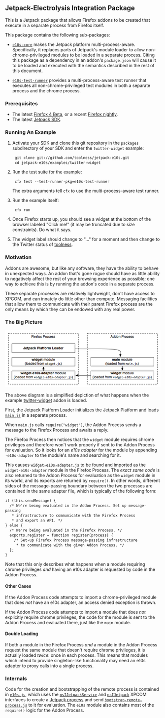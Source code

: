 ## Jetpack-Electrolysis Integration Package ##

This is a Jetpack package that allows Firefox addons to be created that execute in a separate process from Firefox itself.

This package contains the following sub-packages:

  * <code>[e10s-core][]</code> makes the Jetpack platform multi-process-aware. Specifically, it replaces parts of Jetpack's module loader to allow non-chrome-privileged modules to be loaded in a separate process. Citing this package as a dependency in an addon's `package.json` will cause it to be loaded and executed with the semantics described in the rest of this document.

  * <code>[e10s-test-runner][]</code> provides a multi-process-aware test runner that executes all non-chrome-privileged test modules in both a separate process and the chrome process.

  [e10s-core]: http://github.com/toolness/jetpack-e10s/tree/master/packages/e10s-core/
  [e10s-test-runner]: http://github.com/toolness/jetpack-e10s/tree/master/packages/e10s-test-runner/

### Prerequisites ###

  * The latest [Firefox 4 Beta][], or a recent [Firefox nightly][].
  * The latest [Jetpack SDK][].

  [Firefox 4 Beta]: http://www.mozilla.com/en-US/firefox/beta/
  [Firefox nightly]: http://ftp.mozilla.org/pub/mozilla.org/firefox/nightly/latest-trunk/
  [Jetpack SDK]: http://github.com/mozillalabs/jetpack-sdk

### Running An Example ###

1. Activate your SDK and clone this git repository in the `packages` subdirectory of your SDK and enter the `twitter-widget` example:

        git clone git://github.com/toolness/jetpack-e10s.git
        cd jetpack-e10s/examples/twitter-widget

2. Run the test suite for the example:

        cfx test --test-runner-pkg=e10s-test-runner

   The extra arguments tell `cfx` to use the multi-process-aware test runner.

3. Run the example itself:

        cfx run

4. Once Firefox starts up, you should see a widget at the bottom of the
   browser labeled "Click me!" (it may be truncated due to size constraints).
   Do what it says.

5. The widget label should change to "..." for a moment and then change
   to the Twitter status of [toolness](http://twitter.com/toolness).

### Motivation ###

Addons are awesome, but like any software, they have the ability to behave in unexpected ways. An addon that's gone rogue should have as little ability to negatively affect the rest of your browsing experience as possible; one way to achieve this is by running the addon's code in a separate process.

These separate processes are relatively lightweight, don't have access to XPCOM, and can innately do little other than compute. Messaging facilities that allow them to communicate with their parent Firefox process are the only means by which they can be endowed with any real power.

### The Big Picture ###

![Multi-Process Architecture](http://github.com/toolness/jetpack-e10s/raw/master/diagrams/twitter-widget.png)

The above diagram is a simplified depiction of what happens when the example [twitter-widget][] addon is loaded.

First, the Jetpack Platform Loader initializes the Jetpack Platform and loads <code>[main.js][]</code> in a separate process.

When `main.js` calls `require("widget")`, the Addon Process sends a message to the Firefox Process and awaits a reply.

The Firefox Process then notices that the `widget` module requires chrome privileges and therefore won't work properly if sent to the Addon Process for evaluation. So it looks for an *e10s adapter* for the module by appending `-e10s-adapter` to the module's name and searching for it.

This causes <code>[widget-e10s-adapter.js][]</code> to be found and imported as the `widget-e10s-adapter` module in the Firefox Process. The *exact same code* is also returned to the Addon Process for evaluation as the `widget` module in its world, and its exports are returned by `require()`. In other words, different sides of the message-passing boundary between the two processes are contained in the same adapter file, which is typically of the following form:

    if (this.sendMessage) {
	  /* We're being evaluated in the Addon Process. Set up message-passing
	   * infrastructure to communicate with the Firefox Process
	   * and export an API. */
    } else {
	  /* We're being evaluated in the Firefox Process. */
	  exports.register = function register(process) {
		/* Set-up Firefox Process message-passing infrastructure
		 * to communicate with the given Addon Process. */
	  };
	}

Note that this only describes what happens when a module requiring chrome privileges *and* having an e10s adapter is requested by code in the Addon Process.

[twitter-widget]: http://github.com/toolness/jetpack-e10s/tree/master/examples/twitter-widget/
[main.js]: http://github.com/toolness/jetpack-e10s/blob/master/examples/twitter-widget/lib/main.js
[widget-e10s-adapter.js]: http://github.com/toolness/jetpack-e10s/blob/master/packages/e10s-core/lib/widget-e10s-adapter.js

#### Other Cases ####

If the Addon Process code attempts to import a chrome-privileged module that does *not* have an e10s adapter, an access denied exception is thrown.

If the Addon Process code attempts to import a module that does *not* explicitly require chrome privileges, the code for the module is sent to the Addon Process and evaluated there, just like the `main` module.

#### Double Loading ####

If both a module in the Firefox Process *and* a module in the Addon Process request the same module that doesn't require chrome privileges, it is actually loaded *twice*: once in each process. This means that modules which intend to provide singleton-like functionality may need an e10s adapter to proxy calls into a single process.

### Internals ###

Code for the creation and bootstrapping of the remote process is contained in <code>[e10s.js][]</code>, which uses the <code>[nsIJetpackService][]</code> and <code>[nsIJetpack][]</code> XPCOM interfaces to create a [Jetpack process][] and send <code>[bootstrap-remote-process.js][]</code> to it for evaluation. The `e10s` module also contains most of the `require()` logic for the Addon Process.

[e10s.js]: http://github.com/toolness/jetpack-e10s/blob/master/packages/e10s-core/lib/e10s.js
[bootstrap-remote-process.js]: http://github.com/toolness/jetpack-e10s/blob/master/packages/e10s-core/data/bootstrap-remote-process.js
[nsIJetpackService]: https://developer.mozilla.org/en/nsIJetpackService
[nsIJetpack]: https://developer.mozilla.org/en/nsIJetpack
[Jetpack process]: https://developer.mozilla.org/en/Jetpack_Processes
